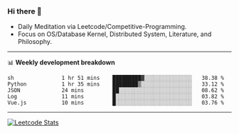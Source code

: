 ### Hi there 👋
* Daily Meditation via Leetcode/Competitive-Programming.
* Focus on OS/Database Kernel, Distributed System, Literature, and Philosophy.

-------

📊 **Weekly development breakdown**
<!--START_SECTION:waka-->

```text
sh               1 hr 51 mins    █████████▓░░░░░░░░░░░░░░░   38.38 %
Python           1 hr 35 mins    ████████▒░░░░░░░░░░░░░░░░   33.12 %
JSON             24 mins         ██░░░░░░░░░░░░░░░░░░░░░░░   08.62 %
Log              11 mins         █░░░░░░░░░░░░░░░░░░░░░░░░   03.82 %
Vue.js           10 mins         █░░░░░░░░░░░░░░░░░░░░░░░░   03.76 %
```

<!--END_SECTION:waka-->

-------

[![Leetcode Stats](https://leetcard.jacoblin.cool/hzhang413?font=Fira+Mono)](https://leetcode.com/hzhang413)
<!-- ![image](./cyberpunk-ghost-in-the-shell.gif)
![image](./gis-archive.png) -->
